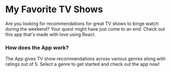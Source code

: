 # My Favorite TV Shows
Are you looking for recommendations for great TV shows to binge watch during the weekend? Your quest might have just come to an end. Check out this app that's made with love using React.

### How does the App work?

The App gives TV show recommendations across various genres along with ratings out of 5. Select a genre to get started and check out the app now!
